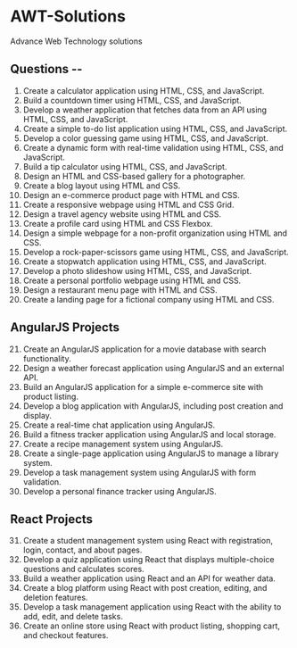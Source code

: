 # AWT-Solutions
Advance Web Technology solutions

## Questions --
01. Create a calculator application using HTML, CSS, and JavaScript.
02. Build a countdown timer using HTML, CSS, and JavaScript.
03. Develop a weather application that fetches data from an API using HTML, CSS, and JavaScript.
04. Create a simple to-do list application using HTML, CSS, and JavaScript.
05. Develop a color guessing game using HTML, CSS, and JavaScript.
06. Create a dynamic form with real-time validation using HTML, CSS, and JavaScript.
07. Build a tip calculator using HTML, CSS, and JavaScript.
08. Design an HTML and CSS-based gallery for a photographer.
09. Create a blog layout using HTML and CSS.
10. Design an e-commerce product page with HTML and CSS.
11. Create a responsive webpage using HTML and CSS Grid.
12. Design a travel agency website using HTML and CSS.
13. Create a profile card using HTML and CSS Flexbox.
14. Design a simple webpage for a non-profit organization using HTML and CSS.
15. Develop a rock-paper-scissors game using HTML, CSS, and JavaScript.
16. Create a stopwatch application using HTML, CSS, and JavaScript.
17. Develop a photo slideshow using HTML, CSS, and JavaScript.
18. Create a personal portfolio webpage using HTML and CSS.
19. Design a restaurant menu page with HTML and CSS.
20. Create a landing page for a fictional company using HTML and CSS.                                                   
## AngularJS Projects
21. Create an AngularJS application for a movie database with search functionality.
22. Design a weather forecast application using AngularJS and an external API.
23. Build an AngularJS application for a simple e-commerce site with product listing.
24. Develop a blog application with AngularJS, including post creation and display.
25. Create a real-time chat application using AngularJS.
26. Build a fitness tracker application using AngularJS and local storage.
27. Create a recipe management system using AngularJS.
28. Create a single-page application using AngularJS to manage a library system.
29. Develop a task management system using AngularJS with form validation.
30. Develop a personal finance tracker using AngularJS.
## React Projects
31. Create a student management system using React with registration, login, contact, and about pages.
32. Develop a quiz application using React that displays multiple-choice questions and calculates scores.
33. Build a weather application using React and an API for weather data.
34. Create a blog platform using React with post creation, editing, and deletion features.
35. Develop a task management application using React with the ability to add, edit, and delete tasks.
36. Create an online store using React with product listing, shopping cart, and checkout features.
